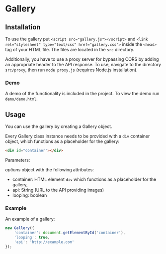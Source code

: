 # Gallery

## Installation
To use the gallery put ```<script src="gallery.js"></script>``` and  ```<link rel="stylesheet" type="text/css" href="gallery.css">``` inside the ```<head>``` tag of your HTML file. The files are located in the ```src``` directory.

Additionally, you have to use a proxy server for bypassing CORS by adding an appropriate header to the API response. To use, navigate to the directory ```src/proxy```, then run ```node proxy.js``` (requires Node.js installation).

### Demo
A demo of the functionality is included in the project. To view the demo run ```demo/demo.html```.

## Usage
You can use the gallery by creating a Gallery object.

Every Gallery class instance needs to be provided with a ```div``` container object, which functions as a placeholder for the gallery:
```html
<div id="container"></div>
```

Parameters:

<a name="options">_options_</a> object with the following attributes:
  * container: HTML element ```div``` which functions as a placeholder for the gallery,
  * api: String (URL to the API providing images)
  * looping: boolean

### Example

An example of a gallery:

```javascript
new Gallery({
    'container': document.getElementById('container'),
    'looping': true,
    'api': 'http://example.com'
});
```

